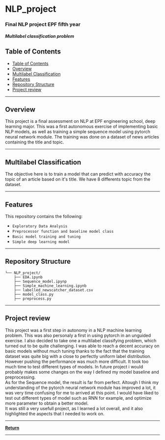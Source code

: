# NLP_project 
### Final NLP project EPF fifth year
##### Multilabel classification problem 

## Table of Contents
- [Table of Contents](#-table-of-contents)
- [Overview](#-overview)
- [Multilabel Classification](#-multilabel-classification)
- [Features](#-features)
- [Repository Structure](#-repository-structure)
- [Project review](#-project-review)

---

## Overview
This project is a final assessment on NLP at EPF engineering school, deep learning major. This was a first autonomous exercise of implementing basic NLP models, as well as training a simple sequence model using pytorch neural network module. The training was done on a dataset of news articles containing the title and topic. 

---

## Multilabel Classification
The objective here is to train a model that can predict with accuracy the topic of an article based on it's title. We have 8 differents topic from the dataset.

---

## Features 
This repository contains the following:
- `Exploratory Data Analysis`
- `Preprocessor function and baseline model class`
- `Basic model training and tuning`
- `Simple deep learning model`

---

## Repository Structure

```
└── NLP_project/
    ├── EDA.ipynb
    ├── Sequence_model.ipynp
    ├── Simple_machine_learning.ipynb
    ├── labelled_newscatcher_dataset.csv
    ├── model_class.py
    ├── preprocess.py

```

---

## Project review
This project was a first step in autonomy in a NLP machine learning problem. This was also personaly a first in using pytorch in an unguided exercise. I also decided to take one a multilabel classifying problem, which turned out to be quite challenging. I was able to reach a decent accuracy on basic models without much tuning thanks to the fact that the training dataset was quite big with a close to perfectly uniform label distribution. <br>
However pushing the performance was much more difficult. It took too much time to test different types of models. In future project i would probably makes some changes on the way I defined my model baseline and preprocessing.<br>
As for the Sequence model, the result is far from perfect. Altough I think my understanding of the pytorch neural network module has improved a lot, it was very time confusing for me to arrived at this point. I would have liked to test out different types of model such as RNN for example, and optimize more parameter to obtain a better model. <br>
It was still a very usefull project, as I learned a lot overall, and it also highlighted the aspects that I needed to work on.

---

[**Return**](#Top)

---

